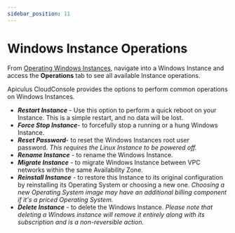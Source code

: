 ```yaml
---
sidebar_position: 11
---
```

# Windows Instance Operations

From [Operating Windows Instances](https://docs.apiculus.com/hc/en-in/articles/13280072414749), navigate into a Windows Instance and access the **Operations** tab to see all available Instance operations.

Apiculus CloudConsole provides the options to perform common operations on Windows Instances.

- **_Restart Instance_** - Use this option to perform a quick reboot on your Instance. This is a simple restart, and no data will be lost.
- **_Force Stop Instance_**- to forcefully stop a running or a hung Windows Instance.
- **_Reset Password_**- to reset the Windows Instances root user password. _This requires the Linux Instance to be powered off._
- **_Rename Instance_** - to rename the Windows Instance.
- _**Migrate Instance**_ - to migrate Windows Instance between VPC networks within the same Availability Zone.
- _**Reinstall Instance**_ - to restore this Instance to its original configuration by reinstalling its Operating System or choosing a new one. _Choosing a new Operating System image may have an additional billing component if it's a priced Operating System._
- **_Delete Instance_** - to delete the Windows Instance. _Please note that deleting a Windows instance will remove it entirely along with its subscription and is a non-reversible action._